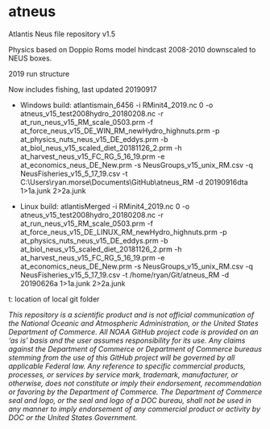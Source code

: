 # atneus
Atlantis Neus file repository v1.5

Physics based on Doppio Roms model hindcast 2008-2010 downscaled to NEUS boxes.

2019 run structure 

Now includes fishing, last updated 20190917

- Windows build:
atlantismain_6456 -i RMinit4_2019.nc 0 -o atneus_v15_test2008hydro_20180208.nc -r at_run_neus_v15_RM_scale_0503.prm -f at_force_neus_v15_DE_WIN_RM_newHydro_highnuts.prm -p at_physics_nuts_neus_v15_DE_eddys.prm -b at_biol_neus_v15_scaled_diet_20181126_2.prm -h at_harvest_neus_v15_FC_RG_5_16_19.prm -e at_economics_neus_DE_New.prm -s NeusGroups_v15_unix_RM.csv -q NeusFisheries_v15_5_17_19.csv -t C:\Users\ryan.morse\Documents\GitHub\atneus_RM -d 20190916dta 1>1a.junk 2>2a.junk

- Linux build:
atlantisMerged -i RMinit4_2019.nc 0 -o atneus_v15_test2008hydro_20180208.nc -r at_run_neus_v15_RM_scale_0503.prm -f at_force_neus_v15_DE_LINUX_RM_newHydro_highnuts.prm -p at_physics_nuts_neus_v15_DE_eddys.prm -b at_biol_neus_v15_scaled_diet_20181126_2.prm -h at_harvest_neus_v15_FC_RG_5_16_19.prm -e at_economics_neus_DE_New.prm -s NeusGroups_v15_unix_RM.csv -q NeusFisheries_v15_5_17_19.csv -t /home/ryan/Git/atneus_RM -d 20190626a  1>1a.junk 2>2a.junk



t: location of local git folder


*This repository is a scientific product and is not official communication of the National Oceanic and Atmospheric Administration, or the United States Department of Commerce. All NOAA GitHub project code is provided on an ‘as is’ basis and the user assumes responsibility for its use. Any claims against the Department of Commerce or Department of Commerce bureaus stemming from the use of this GitHub project will be governed by all applicable Federal law. Any reference to specific commercial products, processes, or services by service mark, trademark, manufacturer, or otherwise, does not constitute or imply their endorsement, recommendation or favoring by the Department of Commerce. The Department of Commerce seal and logo, or the seal and logo of a DOC bureau, shall not be used in any manner to imply endorsement of any commercial product or activity by DOC or the United States Government.*
